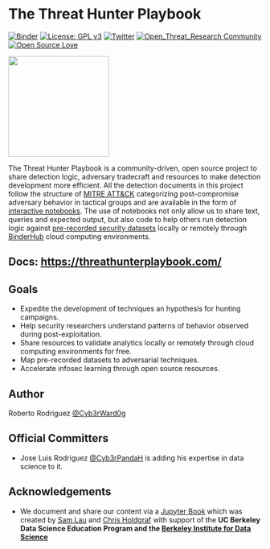 # The Threat Hunter Playbook

[![Binder](https://mybinder.org/badge_logo.svg)](https://mybinder.org/v2/gh/OTRF/ThreatHunter-Playbook/master)
[![License: GPL v3](https://img.shields.io/badge/License-GPLv3-blue.svg)](https://www.gnu.org/licenses/gpl-3.0)
[![Twitter](https://img.shields.io/twitter/follow/HunterPlaybook.svg?style=social&label=Follow)](https://twitter.com/HunterPlaybook)
[![Open_Threat_Research Community](https://img.shields.io/badge/Open_Threat_Research-Community-brightgreen.svg)](https://twitter.com/OTR_Community)
[![Open Source Love](https://badges.frapsoft.com/os/v3/open-source.svg?v=103)](https://github.com/ellerbrock/open-source-badges/)

<img src="docs/images/logo/logo.png" width=200>

The Threat Hunter Playbook is a community-driven, open source project to share detection logic, adversary tradecraft and resources to make detection development more efficient. All the detection documents in this project follow the structure of [MITRE ATT&CK](https://attack.mitre.org/) categorizing post-compromise adversary behavior in tactical groups and are available in the form of [interactive notebooks](https://docs.jupyter.org/en/latest/projects/architecture/content-architecture.html#the-jupyter-notebook-format). The use of notebooks not only allow us to share text, queries and expected output, but also code to help others run detection logic against [pre-recorded security datasets](https://securitydatasets.com) locally or remotely through [BinderHub](https://mybinder.readthedocs.io/en/latest/index.html) cloud computing environments. 

## Docs: https://threathunterplaybook.com/
## Goals

* Expedite the development of techniques an hypothesis for hunting campaigns.
* Help security researchers understand patterns of behavior observed during post-exploitation.
* Share resources to validate analytics locally or remotely through cloud computing environments for free.
* Map pre-recorded datasets to adversarial techniques.
* Accelerate infosec learning through open source resources.

## Author

Roberto Rodriguez [@Cyb3rWard0g](https://twitter.com/Cyb3rWard0g)

## Official Committers

* Jose Luis Rodriguez [@Cyb3rPandaH](https://twitter.com/Cyb3rPandaH) is adding his expertise in data science to it.

## Acknowledgements

* We document and share our content via a [Jupyter Book](https://jupyterbook.org/intro.html) which was created by [Sam Lau](http://www.samlau.me/) and [Chris Holdgraf](https://predictablynoisy.com/) with support of the **UC Berkeley Data Science Education Program and the [Berkeley Institute for Data Science](https://bids.berkeley.edu/)**
